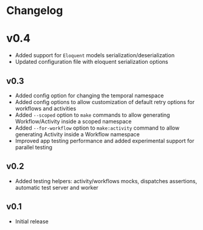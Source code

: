 # Changelog

# v0.4
- Added support for `Eloquent` models serialization/deserialization
- Updated configuration file with eloquent serialization options

## v0.3
- Added config option for changing the temporal namespace
- Added config options to allow customization of default retry options for workflows and activities
- Added `--scoped` option to `make` commands to allow generating Workflow/Activity inside a scoped namespace
- Added `--for-workflow` option to `make:activity` command to allow generating Activity inside a Workflow namespace
- Improved app testing performance and added experimental support for parallel testing

## v0.2
- Added testing helpers: activity/workflows mocks, dispatches assertions, automatic test server and worker

## v0.1
- Initial release
